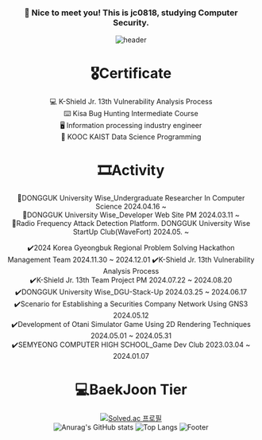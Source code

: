 <div align="center"> 
  
  ### :wave: Nice to meet you! This is jc0818, studying Computer Security.
  
![header](https://capsule-render.vercel.app/api?type=waving&color=auto&text=jc0818&fontAlign=50&fontSize=55)
  <br/>
  
# 🎖Certificate
💻 K-Shield Jr. 13th Vulnerability Analysis Process <br>
⌨️ Kisa Bug Hunting Intermediate Course <br>
🖥 Information processing industry engineer <br>
🏅 KOOC KAIST Data Science Programming <br/>


# 🎞️Activity
🔄️DONGGUK University Wise_Undergraduate Researcher In Computer Science 2024.04.16 ~  <br/>
🔄️DONGGUK University Wise_Developer Web Site PM 2024.03.11 ~ <br/> 
🔄️Radio Frequency Attack Detection Platform. DONGGUK University Wise StartUp Club(WaveFort) 2024.05. ~  <br/>

✔️2024 Korea Gyeongbuk Regional Problem Solving Hackathon Management Team 2024.11.30 ~ 2024.12.01
✔️K-Shield Jr. 13th Vulnerability Analysis Process <br/> 
✔️K-Shield Jr. 13th Team Project PM 2024.07.22 ~ 2024.08.20 <br/> 
✔️DONGGUK University Wise_DGU-Stack-Up 2024.03.25 ~ 2024.06.17 <br/>
✔️Scenario for Establishing a Securities Company Network Using GNS3 2024.05.12<br/>
✔️Development of Otani Simulator Game Using 2D Rendering Techniques 2024.05.01 ~ 2024.05.31 <br/>
✔️SEMYEONG COMPUTER HIGH SCHOOL_Game Dev Club 2023.03.04 ~ 2024.01.07 <br/>

# 💻BaekJoon Tier 

[![Solved.ac
프로필](http://mazassumnida.wtf/api/v2/generate_badge?boj=juchan_05)](https://solved.ac/juchan_05)
<br/>
![Anurag's GitHub stats](https://github-readme-stats.vercel.app/api?username=jc0818&show_icons=true&theme=radical)
![Top Langs](https://github-readme-stats.vercel.app/api/top-langs/?username=jc0818&layout=compact)
![Footer](https://capsule-render.vercel.app/api?type=waving&color=auto&height=200&section=footer)
<br/>
</div>
